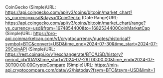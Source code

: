 

CoinGecko (Simple)URL: https://api.coingecko.com/api/v3/coins/bitcoin/market_chart?vs_currency=usd&days=1CoinGecko (Date Range)URL: https://api.coingecko.com/api/v3/coins/bitcoin/market_chart/range?vs_currency=usd&from=1674854400&to=1682534400CoinMarketCap (Simple)URL: https://pro-api.coinmarketcap.com/v1/cryptocurrency/quotes/historical?symbol=BTC&convert=USD&time_end=2024-07-30&time_start=2024-07-29CoinAPI (Simple)URL: https://rest.coinapi.io/v1/exchangerate/BTC/USD/history?period_id=1DAY&time_start=2024-07-29T00:00:00&time_end=2024-07-30T00:00:00CryptoCompare (Simple)URL: https://min-api.cryptocompare.com/data/v2/histoday?fsym=BTC&tsym=USD&limit=1
